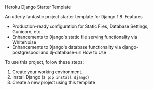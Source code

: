 
Heroku Django Starter Template

An utterly fantastic project starter template for Django 1.8.
 Features

- Production-ready configuration for Static Files, Database Settings, Gunicorn, etc.
- Enhancements to Django's static file serving functionality via WhiteNoise
- Enhancements to Django's database functionality via django-postgrespool and dj-database-url
 How to Use

To use this project, follow these steps:

1. Create your working environment.
2. Install Django (`$ pip install django`)
3. Create a new project using this template

